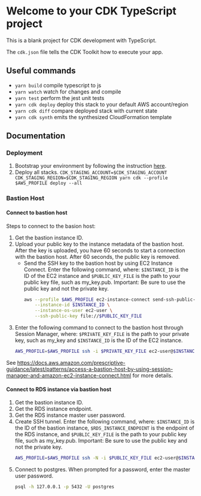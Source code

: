 # Welcome to your CDK TypeScript project

This is a blank project for CDK development with TypeScript.

The `cdk.json` file tells the CDK Toolkit how to execute your app.

## Useful commands

- `yarn build` compile typescript to js
- `yarn watch` watch for changes and compile
- `yarn test` perform the jest unit tests
- `yarn cdk deploy` deploy this stack to your default AWS account/region
- `yarn cdk diff` compare deployed stack with current state
- `yarn cdk synth` emits the synthesized CloudFormation template

## Documentation

### Deployment

1. Bootstrap your environment by following the instruction [here](https://docs.aws.amazon.com/cdk/v2/guide/bootstrapping.html).
2. Deploy all stacks.
   `CDK_STAGING_ACCOUNT=$CDK_STAGING_ACCOUNT CDK_STAGING_REGION=$CDK_STAGING_REGION yarn cdk --profile $AWS_PROFILE deploy --all`

### Bastion Host

#### Connect to bastion host

Steps to connect to the basion host:

1.  Get the bastion instance ID.
2.  Upload your public key to the instance metadata of the bastion host. After the key is uploaded, you have 60 seconds to start a connection with the bastion host. After 60 seconds, the public key is removed.
    - Send the SSH key to the bastion host by using EC2 Instance Connect. Enter the following command, where: `$INSTANCE_ID` is the ID of the EC2 instance and `$PUBLIC_KEY_FILE` is the path to your public key file, such as my_key.pub. Important: Be sure to use the public key and not the private key.
      ```sh
      aws --profile $AWS_PROFILE ec2-instance-connect send-ssh-public-key \
          --instance-id $INSTANCE_ID \
          --instance-os-user ec2-user \
          --ssh-public-key file://$PUBLIC_KEY_FILE
      ```
3.  Enter the following command to connect to the bastion host through Session Manager, where: `$PRIVATE_KEY_FILE` is the path to your private key, such as my_key and `$INSTANCE_ID` is the ID of the EC2 instance.
    ```sh
    AWS_PROFILE=$AWS_PROFILE ssh -i $PRIVATE_KEY_FILE ec2-user@$INSTANCE_ID
    ```

See https://docs.aws.amazon.com/prescriptive-guidance/latest/patterns/access-a-bastion-host-by-using-session-manager-and-amazon-ec2-instance-connect.html for more details.

#### Connect to RDS instance via bastion host

1. Get the bastion instance ID.
2. Get the RDS instance endpoint.
3. Get the RDS instance master user password.
4. Create SSH tunnel. Enter the following command, where: `$INSTANCE_ID` is the ID of the bastion instance, `$RDS_INSTANCE_ENDPOINT` is the endpoint of the RDS instance, and `$PUBLIC_KEY_FILE` is the path to your public key file, such as my_key.pub. Important: Be sure to use the public key and not the private key.
   ```sh
   AWS_PROFILE=$AWS_PROFILE ssh -N -i $PUBLIC_KEY_FILE ec2-user@$INSTANCE_ID -L 5432:$RDS_INSTANCE_ENDPOINT:5432
   ```
5. Connect to postgres. When prompted for a password, enter the master user password.
   ```sh
   psql -h 127.0.0.1 -p 5432 -U postgres
   ```
